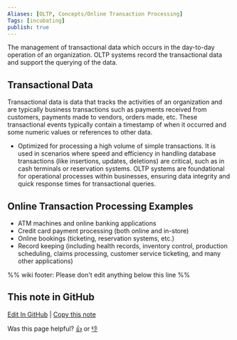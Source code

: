 ```yaml
---
Aliases: [OLTP, Concepts/Online Transaction Processing]
Tags: [incubating]
publish: true
---
```


The management of transactional data which occurs in the day-to-day operation of an organization. OLTP systems record the transactional data and support the querying of the data.

## Transactional Data

Transactional data is data that tracks the activities of an organization and are typically business transactions such as payments received from customers, payments made to vendors, orders made, etc. These transactional events typically contain a timestamp of when it occurred and some numeric values or references to other data.

* Optimized for processing a high volume of simple transactions. It is used in scenarios where speed and efficiency in handling database transactions (like insertions, updates, deletions) are critical, such as in cash terminals or reservation systems. OLTP systems are foundational for operational processes within businesses, ensuring data integrity and quick response times for transactional queries.

## Online Transaction Processing Examples

- ATM machines and online banking applications
- Credit card payment processing (both online and in-store)
- Online bookings (ticketing, reservation systems, etc.)
- Record keeping (including health records, inventory control, production scheduling, claims processing, customer service ticketing, and many other applications)

%% wiki footer: Please don't edit anything below this line %%

## This note in GitHub

<span class="git-footer">[Edit In GitHub](https://github.dev/data-engineering-community/data-engineering-wiki/blob/main/Concepts/Data%20Processing/Online%20Transaction%20Processing.md "git-hub-edit-note") | [Copy this note](https://raw.githubusercontent.com/data-engineering-community/data-engineering-wiki/main/Concepts/Data%20Processing/Online%20Transaction%20Processing.md "git-hub-copy-note")</span>

<span class="git-footer">Was this page helpful?
[👍](https://tally.so/r/mOaxjk?rating=Yes&url=https://dataengineering.wiki/Concepts/Data%20Processing/Online%20Transaction%20Processing) or [👎](https://tally.so/r/mOaxjk?rating=No&url=https://dataengineering.wiki/Concepts/Data%20Processing/Online%20Transaction%20Processing)</span>
